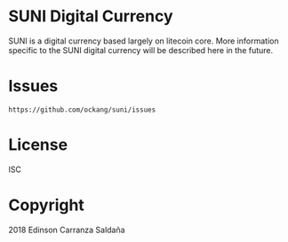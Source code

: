 # SUNI Digital Currency

SUNI is a digital currency based largely on litecoin core. More information specific to the SUNI digital currency will be described here in the future.
# Issues
    https://github.com/ockang/suni/issues
# License
ISC
# Copyright
2018 Edinson Carranza Saldaña